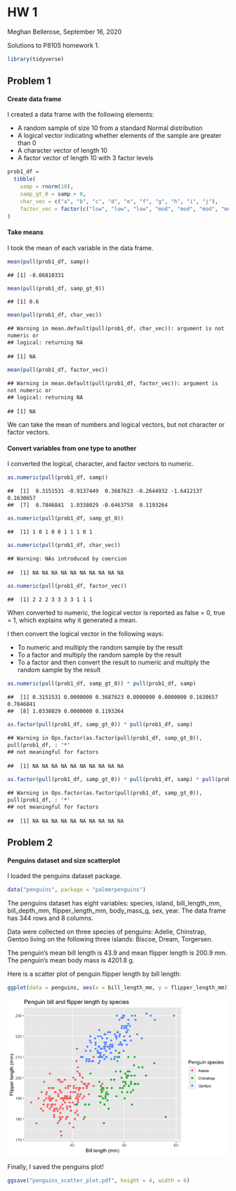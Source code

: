HW 1
================
Meghan Bellerose,
September 16, 2020

Solutions to P8105 homework 1.

``` r
library(tidyverse)
```

## Problem 1

#### Create data frame

I created a data frame with the following elements:

  - A random sample of size 10 from a standard Normal distribution
  - A logical vector indicating whether elements of the sample are
    greater than 0
  - A character vector of length 10
  - A factor vector of length 10 with 3 factor levels

<!-- end list -->

``` r
prob1_df = 
  tibble(
    samp = rnorm(10),
    samp_gt_0 = samp > 0,
    char_vec = c("a", "b", "c", "d", "e", "f", "g", "h", "i", "j"),
    factor_vec = factor(c("low", "low", "low", "mod", "mod", "mod", "mod", "high", "high", "high"))
)
```

#### Take means

I took the mean of each variable in the data frame.

``` r
mean(pull(prob1_df, samp))
```

    ## [1] -0.06810331

``` r
mean(pull(prob1_df, samp_gt_0))
```

    ## [1] 0.6

``` r
mean(pull(prob1_df, char_vec))
```

    ## Warning in mean.default(pull(prob1_df, char_vec)): argument is not numeric or
    ## logical: returning NA

    ## [1] NA

``` r
mean(pull(prob1_df, factor_vec))
```

    ## Warning in mean.default(pull(prob1_df, factor_vec)): argument is not numeric or
    ## logical: returning NA

    ## [1] NA

We can take the mean of numbers and logical vectors, but not character
or factor vectors.

#### Convert variables from one type to another

I converted the logical, character, and factor vectors to numeric.

``` r
as.numeric(pull(prob1_df, samp))
```

    ##  [1]  0.3151531 -0.9137449  0.3687623 -0.2644932 -1.6412137  0.1630657
    ##  [7]  0.7846841  1.0338029 -0.6463758  0.1193264

``` r
as.numeric(pull(prob1_df, samp_gt_0))
```

    ##  [1] 1 0 1 0 0 1 1 1 0 1

``` r
as.numeric(pull(prob1_df, char_vec))
```

    ## Warning: NAs introduced by coercion

    ##  [1] NA NA NA NA NA NA NA NA NA NA

``` r
as.numeric(pull(prob1_df, factor_vec))
```

    ##  [1] 2 2 2 3 3 3 3 1 1 1

When converted to numeric, the logical vector is reported as false = 0,
true = 1, which explains why it generated a mean.

I then convert the logical vector in the following ways:

  - To numeric and multiply the random sample by the result
  - To a factor and multiply the random sample by the result
  - To a factor and then convert the result to numeric and multiply the
    random sample by the result

<!-- end list -->

``` r
as.numeric(pull(prob1_df, samp_gt_0)) * pull(prob1_df, samp)
```

    ##  [1] 0.3151531 0.0000000 0.3687623 0.0000000 0.0000000 0.1630657 0.7846841
    ##  [8] 1.0338029 0.0000000 0.1193264

``` r
as.factor(pull(prob1_df, samp_gt_0)) * pull(prob1_df, samp)
```

    ## Warning in Ops.factor(as.factor(pull(prob1_df, samp_gt_0)), pull(prob1_df, : '*'
    ## not meaningful for factors

    ##  [1] NA NA NA NA NA NA NA NA NA NA

``` r
as.factor(pull(prob1_df, samp_gt_0)) * pull(prob1_df, samp) * pull(prob1_df, samp)
```

    ## Warning in Ops.factor(as.factor(pull(prob1_df, samp_gt_0)), pull(prob1_df, : '*'
    ## not meaningful for factors

    ##  [1] NA NA NA NA NA NA NA NA NA NA

## Problem 2

#### Penguins dataset and size scatterplot

I loaded the penguins dataset package.

``` r
data("penguins", package = "palmerpenguins")
```

The penguins dataset has eight variables: species, island,
bill\_length\_mm, bill\_depth\_mm, flipper\_length\_mm, body\_mass\_g,
sex, year. The data frame has 344 rows and 8 columns.

Data were collected on three species of penguins: Adelie, Chinstrap,
Gentoo living on the following three islands: Biscoe, Dream, Torgersen.

The penguin’s mean bill length is 43.9 and mean flipper length is 200.9
mm. The penguin’s mean body mass is 4201.8 g.

Here is a scatter plot of penguin flipper length by bill length:

``` r
ggplot(data = penguins, aes(x = bill_length_mm, y = flipper_length_mm)) + geom_point(aes(color = species)) + labs(title = "Penguin bill and flipper length by species", x = "Bill length (mm)", y = "Flipper length (mm)", color = "Penguin species") 
```

![](p8105_hw1_meb2308_files/figure-gfm/penguins_scatter_plot-1.png)<!-- -->

Finally, I saved the penguins plot\!

``` r
ggsave("penguins_scatter_plot.pdf", height = 4, width = 6)
```
